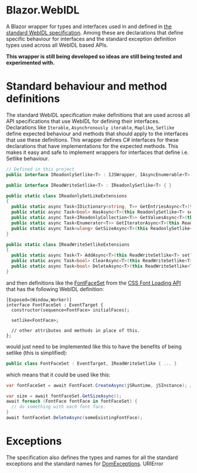 # Blazor.WebIDL
A Blazor wrapper for types and interfaces used in and defined in [the standard WebIDL specification](https://webidl.spec.whatwg.org/).
Among these are declarations that define specific behaviour for interfaces and the standard exception definition types used across all WebIDL based APIs.

**This wrapper is still being developed so ideas are still being tested and experimented with.**

# Standard behaviour and method definitions
The standard WebIDL specification make definitions that are used across all API specifications that use WebIDL for defining their interfaces.
Declarations like `Iterable`, `Asynchronously iterable`, `Maplike`, `Setlike` define expected behaviour and methods that should apply to the interfaces that use these definitions. This wrapper defines C# interfaces for these declarations that have implementations for the expected methods. This makes it easy and safe to implement wrappers for interfaces that define i.e. Setlike behaviour.
```csharp
// Defined in this project
public interface IReadonlySetlike<T> : IJSWrapper, IAsyncEnumerable<T> where T : IJSWrapper { }

public interface IReadWriteSetlike<T> : IReadonlySetlike<T> { }

public static class IReadonlySetLikeExtensions
{
  public static async Task<IDictionary<string, T>> GetEntriesAsync<T>(this ReadonlySetlike<T> setlike) { ... }
  public static async Task<bool> HasAsync<T>(this ReadonlySetlike<T> setlike, T element) { ... }
  public static async Task<IReadonlyCollection<T>> GetValuesAsync<T>(this ReadonlySetlike<T> setlike) { ... }
  public static async Task<Enumerator<T>> GetIteratorAsync<T>(this ReadonlySetlike<T> setlike) { ... }
  public static async Task<ulong> GetSizeAsync<T>(this ReadonlySetlike<T> setlike) { ... }
}

public static class IReadWriteSetlikeExtensions
{
  public static async Task<T> AddAsync<T>(this ReadWriteSetlike<T> setlike, T element) { ... }
  public static async Task<bool> ClearAsync<T>(this ReadWriteSetlike<T> setlike) { ... }
  public static async Task<bool> DeleteAsync<T>(this ReadWriteSetlike<T> setlike, T element) { ... }
}
```

and then definitions like the [FontFaceSet](https://drafts.csswg.org/css-font-loading/#fontfaceset) from the [CSS Font Loading API](https://drafts.csswg.org/css-font-loading/) that has the following WebIDL definition:

```WebIDL
[Exposed=(Window,Worker)]
interface FontFaceSet : EventTarget {
  constructor(sequence<FontFace> initialFaces);

  setlike<FontFace>;
  
  // other attributes and methods in place of this.
};
```

would just need to be implemented like this to have the benefits of being setlike (this is simplified):
```csharp
public class FontFaceSet : EventTarget, IReadWriteSetlike { ... }
```

which means that it could be used like this:
```csharp
var fontFaceSet = await FontFacet.CreateAsync(jSRuntime, jSInstance); // Here we expect som existing jSInstance.

var size = await fontFaceSet.GetSizeAsync();
await foreach (FontFace fontFace in fontFaceSet) {
  // do something with each font face.
}
await fontFaceSet.DeleteAsync(someExistingFontFace);
```

# Exceptions
The specification also defines the types and names for all the standard exceptions and the standard names for [DomExceptions](https://webidl.spec.whatwg.org/#idl-DOMException-error-names).
URIError

